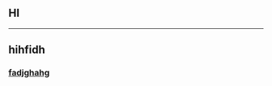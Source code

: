 ## HI

-----------------------------------------------------------

## hihfidh

### [fadjghahg](yandex.ru)
